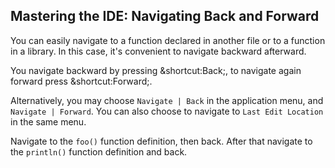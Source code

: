 ## Mastering the IDE: Navigating Back and Forward

You can easily navigate to a function declared in another file or to a function
in a library. In this case, it's convenient to navigate backward afterward.

You navigate backward by pressing <span class="shortcut">&shortcut:Back;</span>,
to navigate again forward press <span class="shortcut">&shortcut:Forward;</span>.

Alternatively, you may choose <span class="control">`Navigate | Back`</span> 
in the application menu, and <span class="control">`Navigate | Forward`</span>.
You can also choose to navigate to <span class="control">`Last Edit Location`</span>
in the same menu.

Navigate to the `foo()` function definition, then back. After that navigate to
the `println()` function definition and back.
